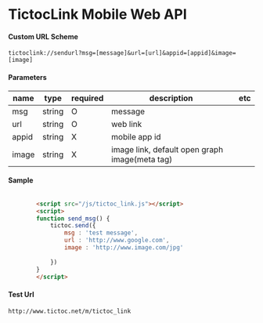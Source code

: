 TictocLink Mobile Web API
=============

#### Custom URL Scheme

```
tictoclink://sendurl?msg=[message]&url=[url]&appid=[appid]&image=[image]
```

#### Parameters

name   | type	| required | description				| etc 
---			| ---		| ---		| ---				| --- 
msg			| string	| O 	| message | 
url 		| string	| O		| web link |  
appid		| string 	| X		| mobile app id | 
image		| string 	| X		| image link, default open graph image(meta tag) | 


#### Sample

```html

		<script src="/js/tictoc_link.js"></script>
		<script>
		function send_msg() {
			tictoc.send({
				msg : 'test message',
				url : 'http://www.google.com',
				image : 'http://www.image.com/jpg'
				
			})
		}
		</script>

```

#### Test Url

```
http://www.tictoc.net/m/tictoc_link
```

